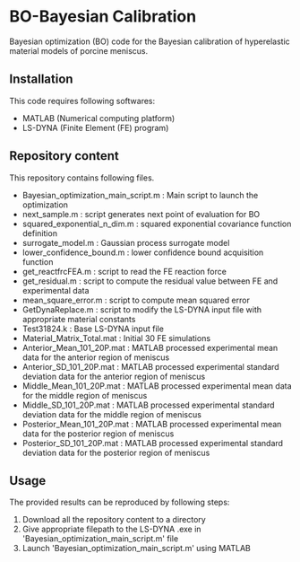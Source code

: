 # BO-Bayesian Calibration  
Bayesian optimization (BO) code for the Bayesian calibration of hyperelastic material models of porcine meniscus.

## Installation
This code requires following softwares:
* MATLAB (Numerical computing platform)
* LS-DYNA (Finite Element (FE) program)

## Repository content
This repository contains following files.
* Bayesian_optimization_main_script.m : Main script to launch the optimization
* next_sample.m : script generates next point of evaluation for BO
* squared_exponential_n_dim.m : squared exponential covariance function definition
* surrogate_model.m : Gaussian process surrogate model
* lower_confidence_bound.m : lower confidence bound acquisition function
* get_reactfrcFEA.m : script to read the FE reaction force 
* get_residual.m : script to compute the residual value between FE and experimental data
* mean_square_error.m : script to compute mean squared error
* GetDynaReplace.m : script to modify the LS-DYNA input file with appropriate material constants
* Test31824.k : Base LS-DYNA input file
* Material_Matrix_Total.mat : Initial 30 FE simulations
* Anterior_Mean_101_20P.mat : MATLAB processed experimental mean data for the anterior region of meniscus 
* Anterior_SD_101_20P.mat  : MATLAB processed experimental standard deviation data for the anterior region of meniscus
* Middle_Mean_101_20P.mat : MATLAB processed experimental mean data for the middle region of meniscus
* Middle_SD_101_20P.mat : MATLAB processed experimental standard deviation data for the middle region of meniscus
* Posterior_Mean_101_20P.mat : MATLAB processed experimental mean data for the posterior region of meniscus
* Posterior_SD_101_20P.mat : MATLAB processed experimental standard deviation data for the posterior region of meniscus

## Usage
The provided results can be reproduced by following steps:
1. Download all the repository content to a directory
2. Give appropriate filepath to the LS-DYNA .exe in 'Bayesian_optimization_main_script.m' file
3. Launch 'Bayesian_optimization_main_script.m' using MATLAB


